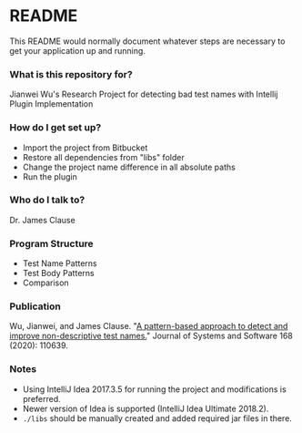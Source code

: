# README #

This README would normally document whatever steps are necessary to get your application up and running.

### What is this repository for? ###

Jianwei Wu's Research Project for detecting bad test names
with Intellij Plugin Implementation

### How do I get set up? ###
* Import the project from Bitbucket
* Restore all dependencies from "libs" folder
* Change the project name difference in all absolute paths
* Run the plugin

### Who do I talk to? ###
Dr. James Clause

### Program Structure ###
* Test Name Patterns
* Test Body Patterns
* Comparison

### Publication ###

Wu, Jianwei, and James Clause. "[A pattern-based approach to detect and improve non-descriptive test names.](https://www.sciencedirect.com/science/article/abs/pii/S0164121220301126)" Journal of Systems and Software 168 (2020): 110639.

### Notes ###
* Using IntelliJ Idea 2017.3.5 for running the project and modifications is preferred.
* Newer version of Idea is supported (IntelliJ Idea Ultimate 2018.2).
* `./libs` should be manually created and added required jar files in there.
